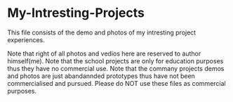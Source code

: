 # My-Intresting-Projects
This file consists of the demo and photos of my intresting project experiences.

Note that right of all photos and vedios here are reserved to author himself(me).
Note that the school projects are only for education purposes thus they have no commercial use.
Note that the commany projects demos and photos are just abandannded prototypes thus have not been commercialised and pursued.
Please do NOT use these files as commercial purposes.
